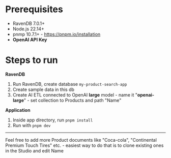 # Prerequisites
- RavenDB 7.0.1+
- Node.js 22.14+
- pnmp 10.7.1+ - https://pnpm.io/installation
- **OpenAI API Key**

# Steps to run
**RavenDB**
1. Run RavenDB, create database `my-product-search-app`
2. Create sample data in this db
3. Create AI ETL connected to OpenAI **large** model - name it "**openai-large**" - set collection to Products and path "Name"

**Application**
1. Inside app directory, run `pnpm install`
2. Run with `pnpm dev`

---
Feel free to add more Product documents like "Coca-cola", "Continental Premium Touch Tires" etc. - easiest way to do that is to clone existing ones in the Studio and edit Name
